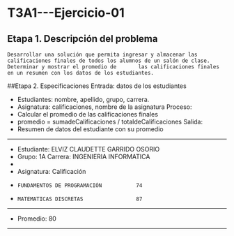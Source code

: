 # T3A1---Ejercicio-01

## Etapa 1. Descripción del problema 
    Desarrollar una solución que permita ingresar y almacenar las calificaciones finales de todos los alumnos de un salón de clase. Determinar y mostrar el promedio de       las calificaciones finales en un resumen con los datos de los estudiantes.

##Etapa 2. Especificaciones
Entrada: datos de los estudiantes
   - Estudiantes: nombre, apellido, grupo, carrera.
   - Asignatura: calificaciones, nombre de la asignatura
Proceso:
   - Calcular el promedio de las calificaciones finales
   - promedio = sumadeCalificaciones / totaldeCalificaciones
Salida:
   - Resumen de datos del estudiante con su promedio
    
   - -------------------------------------------------------
   - Estudiante: ELVIZ CLAUDETTE GARRIDO OSORIO 
   - Grupo: 1A  Carrera: INGENIERIA INFORMATICA
   -
   - Asignatura:                             Calificación 
   -     FUNDAMENTOS DE PROGRAMACIÓN           74
   -     MATEMATICAS DISCRETAS                 87
   - -------------------------------------------------------
   - Promedio:                                 80
   - -------------------------------------------------------
    
